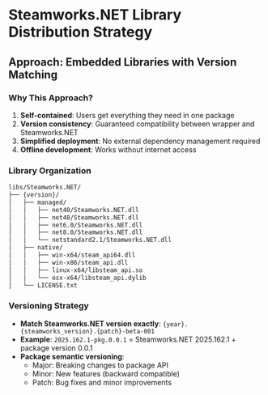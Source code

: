 # Steamworks.NET Library Distribution Strategy

## Approach: Embedded Libraries with Version Matching

### Why This Approach?

1. **Self-contained**: Users get everything they need in one package
2. **Version consistency**: Guaranteed compatibility between wrapper and Steamworks.NET
3. **Simplified deployment**: No external dependency management required
4. **Offline development**: Works without internet access

### Library Organization

```txt
libs/Steamworks.NET/
├── {version}/
│   ├── managed/
│   │   ├── net40/Steamworks.NET.dll
│   │   ├── net48/Steamworks.NET.dll
│   │   ├── net6.0/Steamworks.NET.dll
│   │   ├── net8.0/Steamworks.NET.dll
│   │   └── netstandard2.1/Steamworks.NET.dll
│   ├── native/
│   │   ├── win-x64/steam_api64.dll
│   │   ├── win-x86/steam_api.dll
│   │   ├── linux-x64/libsteam_api.so
│   │   └── osx-x64/libsteam_api.dylib
│   └── LICENSE.txt
```

### Versioning Strategy

- **Match Steamworks.NET version exactly**: `{year}.{steamworks_version}.{patch}-beta-001`
- **Example**: `2025.162.1-pkg.0.0.1` = Steamworks.NET 2025.162.1 + package version 0.0.1
- **Package semantic versioning**:
  - Major: Breaking changes to package API
  - Minor: New features (backward compatible)
  - Patch: Bug fixes and minor improvements
